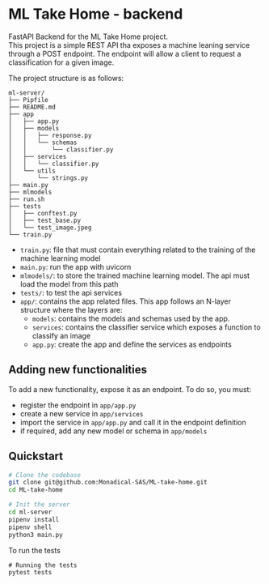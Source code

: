 # ML Take Home - backend

FastAPI Backend for the ML Take Home project.  
This project is a simple REST API tha exposes a machine leaning service through a POST endpoint.
The endpoint will allow a client to request a classification for a given image.

The project structure is as follows:

```
ml-server/
├── Pipfile
├── README.md
├── app
│   ├── app.py
│   ├── models
│   │   ├── response.py
│   │   └── schemas
│   │       └── classifier.py
│   ├── services
│   │   └── classifier.py
│   └── utils
│       └── strings.py
├── main.py
├── mlmodels
├── run.sh
├── tests
│   ├── conftest.py
│   ├── test_base.py
│   └── test_image.jpeg
└── train.py
```

- `train.py`: file that must contain everything related to the training of the machine learning model
- `main.py`: run the app with uvicorn
- `mlmodels/`: to store the trained machine learning model. The api must load the model from this path
- `tests/`: to test the api services
- `app/`: contains the app related files. This app follows an N-layer structure where the layers are:
    - `models`: contains the models and schemas used by the app.
    - `services`: contains the classifier service which exposes a function to classify an image
    - `app.py`: create the app and define the services as endpoints

## Adding new functionalities

To add a new functionality, expose it as an endpoint. To do so, you must:  
* register the endpoint in `app/app.py`
* create a new service in `app/services`
* import the service in `app/app.py` and call it in the endpoint definition
* if required, add any new model or schema in `app/models`

## Quickstart

```bash
# Clone the codebase
git clone git@github.com:Monadical-SAS/ML-take-home.git
cd ML-take-home

# Init the server
cd ml-server 
pipenv install
pipenv shell
python3 main.py 
```

To run the tests
```shell
# Running the tests
pytest tests
```



